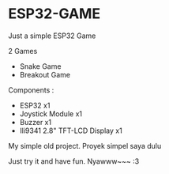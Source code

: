 # ESP32-GAME
Just a simple ESP32 Game


2 Games
- Snake Game
- Breakout Game

Components :
- ESP32 x1
- Joystick Module x1
- Buzzer x1
- Ili9341 2.8" TFT-LCD Display x1

My simple old project. Proyek simpel saya dulu

Just try it and have fun. Nyawww~~~ :3 
